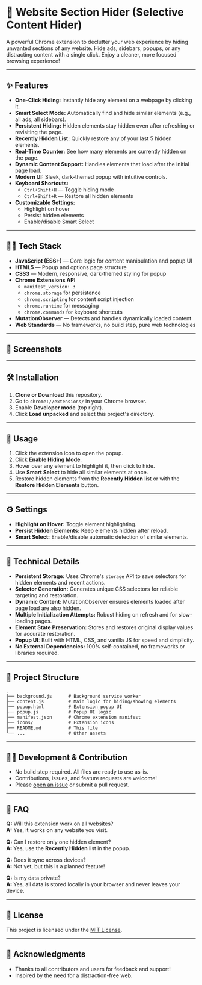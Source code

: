 # 🚀 Website Section Hider (Selective Content Hider)

A powerful Chrome extension to declutter your web experience by hiding unwanted sections of any website. Hide ads, sidebars, popups, or any distracting content with a single click. Enjoy a cleaner, more focused browsing experience!

---

## ✨ Features

- **One-Click Hiding:** Instantly hide any element on a webpage by clicking it.
- **Smart Select Mode:** Automatically find and hide similar elements (e.g., all ads, all sidebars).
- **Persistent Hiding:** Hidden elements stay hidden even after refreshing or revisiting the page.
- **Recently Hidden List:** Quickly restore any of your last 5 hidden elements.
- **Real-Time Counter:** See how many elements are currently hidden on the page.
- **Dynamic Content Support:** Handles elements that load after the initial page load.
- **Modern UI:** Sleek, dark-themed popup with intuitive controls.
- **Keyboard Shortcuts:**  
  - `Ctrl+Shift+H` — Toggle hiding mode  
  - `Ctrl+Shift+R` — Restore all hidden elements
- **Customizable Settings:**  
  - Highlight on hover  
  - Persist hidden elements  
  - Enable/disable Smart Select

---

## 🧑‍💻 Tech Stack

- **JavaScript (ES6+)** — Core logic for content manipulation and popup UI
- **HTML5** — Popup and options page structure
- **CSS3** — Modern, responsive, dark-themed styling for popup
- **Chrome Extensions API**
  - `manifest_version: 3`
  - `chrome.storage` for persistence
  - `chrome.scripting` for content script injection
  - `chrome.runtime` for messaging
  - `chrome.commands` for keyboard shortcuts
- **MutationObserver** — Detects and handles dynamically loaded content
- **Web Standards** — No frameworks, no build step, pure web technologies

---

## 📸 Screenshots

<!--
Add screenshots/gifs here for better visual appeal.
Example:
![Popup UI](screenshots/popup.png)
![Hiding in action](screenshots/hide-demo.gif)
-->

---

## 🛠️ Installation

1. **Clone or Download** this repository.
2. Go to `chrome://extensions/` in your Chrome browser.
3. Enable **Developer mode** (top right).
4. Click **Load unpacked** and select this project's directory.

---

## 🚦 Usage

1. Click the extension icon to open the popup.
2. Click **Enable Hiding Mode**.
3. Hover over any element to highlight it, then click to hide.
4. Use **Smart Select** to hide all similar elements at once.
5. Restore hidden elements from the **Recently Hidden** list or with the **Restore Hidden Elements** button.

---

## ⚙️ Settings

- **Highlight on Hover:** Toggle element highlighting.
- **Persist Hidden Elements:** Keep elements hidden after reload.
- **Smart Select:** Enable/disable automatic detection of similar elements.

---

## 📝 Technical Details

- **Persistent Storage:** Uses Chrome's `storage` API to save selectors for hidden elements and recent actions.
- **Selector Generation:** Generates unique CSS selectors for reliable targeting and restoration.
- **Dynamic Content:** MutationObserver ensures elements loaded after page load are also hidden.
- **Multiple Initialization Attempts:** Robust hiding on refresh and for slow-loading pages.
- **Element State Preservation:** Stores and restores original display values for accurate restoration.
- **Popup UI:** Built with HTML, CSS, and vanilla JS for speed and simplicity.
- **No External Dependencies:** 100% self-contained, no frameworks or libraries required.

---

## 🧩 Project Structure

```
.
├── background.js      # Background service worker
├── content.js         # Main logic for hiding/showing elements
├── popup.html         # Extension popup UI
├── popup.js           # Popup UI logic
├── manifest.json      # Chrome extension manifest
├── icons/             # Extension icons
├── README.md          # This file
└── ...                # Other assets
```

---

## 🧑‍💻 Development & Contribution

- No build step required. All files are ready to use as-is.
- Contributions, issues, and feature requests are welcome!
- Please [open an issue](https://github.com/rohansonawane/website-section-hider/issues) or submit a pull request.

---

## 🙋 FAQ

**Q:** Will this extension work on all websites?  
**A:** Yes, it works on any website you visit.

**Q:** Can I restore only one hidden element?  
**A:** Yes, use the **Recently Hidden** list in the popup.

**Q:** Does it sync across devices?  
**A:** Not yet, but this is a planned feature!

**Q:** Is my data private?  
**A:** Yes, all data is stored locally in your browser and never leaves your device.

---

## 📄 License

This project is licensed under the [MIT License](LICENSE).

---

## 🙏 Acknowledgments

- Thanks to all contributors and users for feedback and support!
- Inspired by the need for a distraction-free web.
